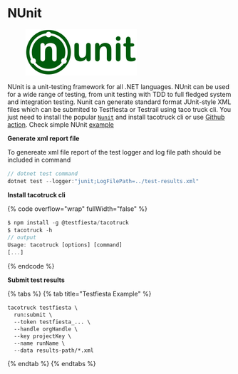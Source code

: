 # NUnit

<figure><img src="../../../.gitbook/assets/Nunit_logo_250.png" alt=""><figcaption></figcaption></figure>

NUnit is a unit-testing framework for all .NET languages. NUnit can be used for a wide range of testing, from unit testing with TDD to full fledged system and integration testing. Nunit can generate standard format JUnit-style XML files which can be  submited  to Testfiesta or Testrail using taco truck cli. You just need to install the popular [`Nunit`](http://nunit.org/nunitv2/docs/2.6.2/quickStart.html)   and install tacotruck  cli or use [Github action](https://github.com/testfiesta/tacotruck-action).  Check simple NUnit  [example](https://github.com/testfiesta/tacotruck-examples/tree/main/demo-dotnet-nunit-tf) &#x20;

**Generate xml report file**&#x20;

To genereate xml file  report  of the test logger and log file path should be included in command&#x20;

```javascript
// dotnet test command
dotnet test --logger:"junit;LogFilePath=../test-results.xml"
```

**Install tacotruck cli** &#x20;

{% code overflow="wrap" fullWidth="false" %}
```javascript
$ npm install -g @testfiesta/tacotruck
$ tacotruck -h
// output
Usage: tacotruck [options] [command]
[...]
```
{% endcode %}

**Submit test results**

{% tabs %}
{% tab title="Testfiesta Example" %}
```
tacotruck testfiesta \
  run:submit \
  --token testfiesta_... \
  --handle orgHandle \
  --key projectKey \
  --name runName \
  --data results-path/*.xml
```
{% endtab %}
{% endtabs %}
